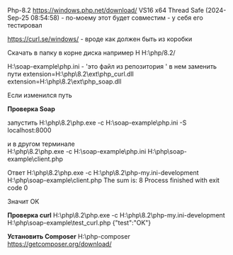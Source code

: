 Php-8.2
https://windows.php.net/download/
VS16 x64 Thread Safe (2024-Sep-25 08:54:58) - по-моему этот будет совместим - у себя его тестировал


https://curl.se/windows/ - вроде как должен быть из коробки


Скачать в папку в корне диска например H
H:\php/8.2/

H:\soap-example\php.ini - 'это файл из репозитория '
в нем заменить пути
extension=H:\php\8.2\ext\php_curl.dll
extension=H:\php\8.2\ext\php_soap.dll

Если изменился путь

**Проверка  Soap**

запустить
H:\php\8.2\php.exe -c H:\soap-example\php.ini  -S localhost:8000

и в другом терминале  
H:\php\8.2\php.exe -c H:\soap-example\php.ini H:\php\soap-example\client.php

Ответ
H:\php\8.2\php.exe -c H:\php\8.2\php-my.ini-development H:\php\soap-example\client.php
The sum is: 8
Process finished with exit code 0

Значит OK

**Проверка  curl**
H:\php\8.2\php.exe -c H:\php\8.2\php-my.ini-development H:\php\soap-example\test_curl.php
{"test":"OK"}

**Установить Composer**
H:\php-composer\
https://getcomposer.org/download/